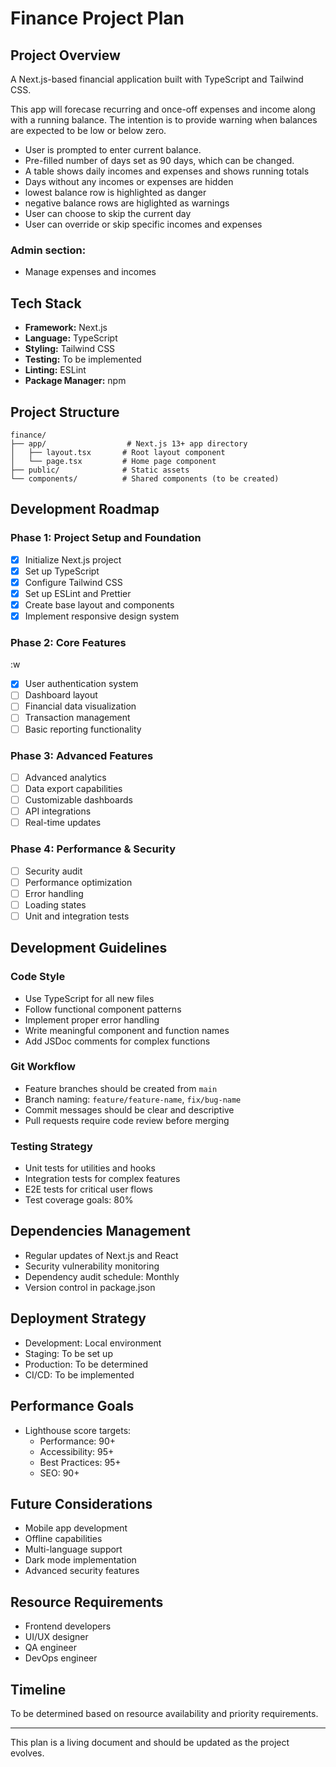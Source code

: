 # Finance Project Plan

## Project Overview

A Next.js-based financial application built with TypeScript and Tailwind CSS.

This app will forecase recurring and once-off expenses and income along with a running balance.
The intention is to provide warning when balances are expected to be low or below zero.

- User is prompted to enter current balance.
- Pre-filled number of days set as 90 days, which can be changed.
- A table shows daily incomes and expenses and shows running totals
- Days without any incomes or expenses are hidden
- lowest balance row is highlighted as danger
- negative balance rows are higlighted as warnings
- User can choose to skip the current day
- User can override or skip specific incomes and expenses

### Admin section:

- Manage expenses and incomes

## Tech Stack

- **Framework:** Next.js
- **Language:** TypeScript
- **Styling:** Tailwind CSS
- **Testing:** To be implemented
- **Linting:** ESLint
- **Package Manager:** npm

## Project Structure

```
finance/
├── app/                  # Next.js 13+ app directory
│   ├── layout.tsx       # Root layout component
│   └── page.tsx         # Home page component
├── public/              # Static assets
└── components/          # Shared components (to be created)
```

## Development Roadmap

### Phase 1: Project Setup and Foundation

- [x] Initialize Next.js project
- [x] Set up TypeScript
- [x] Configure Tailwind CSS
- [x] Set up ESLint and Prettier
- [x] Create base layout and components
- [x] Implement responsive design system

### Phase 2: Core Features

:w
- [x] User authentication system
- [ ] Dashboard layout
- [ ] Financial data visualization
- [ ] Transaction management
- [ ] Basic reporting functionality

### Phase 3: Advanced Features

- [ ] Advanced analytics
- [ ] Data export capabilities
- [ ] Customizable dashboards
- [ ] API integrations
- [ ] Real-time updates

### Phase 4: Performance & Security

- [ ] Security audit
- [ ] Performance optimization
- [ ] Error handling
- [ ] Loading states
- [ ] Unit and integration tests

## Development Guidelines

### Code Style

- Use TypeScript for all new files
- Follow functional component patterns
- Implement proper error handling
- Write meaningful component and function names
- Add JSDoc comments for complex functions

### Git Workflow

- Feature branches should be created from `main`
- Branch naming: `feature/feature-name`, `fix/bug-name`
- Commit messages should be clear and descriptive
- Pull requests require code review before merging

### Testing Strategy

- Unit tests for utilities and hooks
- Integration tests for complex features
- E2E tests for critical user flows
- Test coverage goals: 80%

## Dependencies Management

- Regular updates of Next.js and React
- Security vulnerability monitoring
- Dependency audit schedule: Monthly
- Version control in package.json

## Deployment Strategy

- Development: Local environment
- Staging: To be set up
- Production: To be determined
- CI/CD: To be implemented

## Performance Goals

- Lighthouse score targets:
  - Performance: 90+
  - Accessibility: 95+
  - Best Practices: 95+
  - SEO: 90+

## Future Considerations

- Mobile app development
- Offline capabilities
- Multi-language support
- Dark mode implementation
- Advanced security features

## Resource Requirements

- Frontend developers
- UI/UX designer
- QA engineer
- DevOps engineer

## Timeline

To be determined based on resource availability and priority requirements.

---

This plan is a living document and should be updated as the project evolves.
